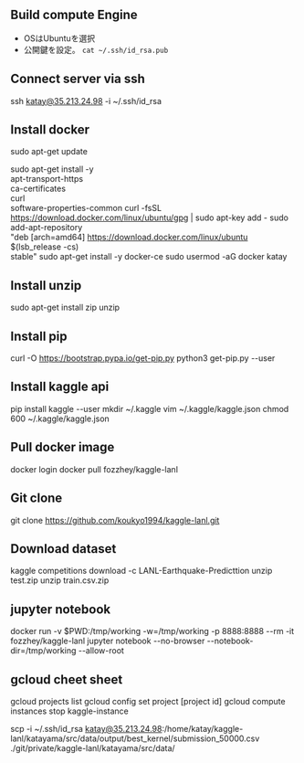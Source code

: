## Build compute Engine
- OSはUbuntuを選択
- 公開鍵を設定。 `cat ~/.ssh/id_rsa.pub`

## Connect server via ssh
ssh katay@35.213.24.98 -i ~/.ssh/id_rsa

## Install docker
sudo apt-get update

sudo apt-get install -y \
    apt-transport-https \
    ca-certificates \
    curl \
    software-properties-common
curl -fsSL https://download.docker.com/linux/ubuntu/gpg | sudo apt-key add -
sudo add-apt-repository \
   "deb [arch=amd64] https://download.docker.com/linux/ubuntu \
   $(lsb_release -cs) \
   stable"
sudo apt-get install -y docker-ce
sudo usermod -aG docker katay

## Install unzip
sudo apt-get install zip unzip

## Install pip
curl -O https://bootstrap.pypa.io/get-pip.py
python3 get-pip.py --user

## Install kaggle api
pip install kaggle --user
mkdir ~/.kaggle
vim ~/.kaggle/kaggle.json
chmod 600 ~/.kaggle/kaggle.json

## Pull docker image
docker login
docker pull fozzhey/kaggle-lanl

## Git clone
git clone https://github.com/koukyo1994/kaggle-lanl.git

## Download dataset
kaggle competitions download -c LANL-Earthquake-Predicttion
unzip test.zip
unzip train.csv.zip

## jupyter notebook
docker run -v $PWD:/tmp/working -w=/tmp/working -p 8888:8888 --rm -it fozzhey/kaggle-lanl jupyter notebook --no-browser --notebook-dir=/tmp/working --allow-root

## gcloud cheet sheet
gcloud projects list
gcloud config set project [project id]
gcloud compute instances stop kaggle-instance


scp -i ~/.ssh/id_rsa katay@35.213.24.98:/home/katay/kaggle-lanl/katayama/src/data/output/best_kernel/submission_50000.csv ./git/private/kaggle-lanl/katayama/src/data/

